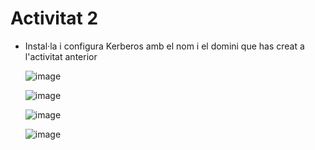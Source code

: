 # Activitat 2

- Instal·la i configura Kerberos amb el nom i el domini que has creat a l'activitat anterior

  ![image](https://github.com/user-attachments/assets/016cd43b-88c2-4813-a860-0d6f0074c26c)

  ![image](https://github.com/user-attachments/assets/b4355103-1bc0-418d-9886-c08a09bccc0e)

  ![image](https://github.com/user-attachments/assets/5fe2ffec-ad08-4c76-889a-e9090efc000f)

  ![image](https://github.com/user-attachments/assets/75ba3899-86f6-4dae-8992-3d82303b5fb4)

  
